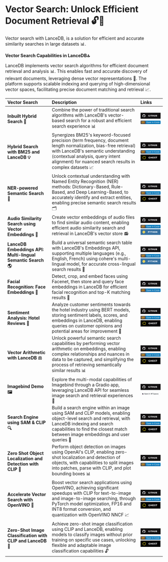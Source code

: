 **Vector Search: Unlock Efficient Document Retrieval 🔓👀**
====================================================================

Vector search with LanceDB, is a solution for  efficient and accurate similarity searches in large datasets 📊. 

**Vector Search Capabilities in LanceDB🔝**

LanceDB implements vector search algorithms for efficient document retrieval and analysis 📊. This enables fast and accurate discovery of relevant documents, leveraging dense vector representations 🤖. The platform supports scalable indexing and querying of high-dimensional vector spaces, facilitating precise document matching and retrieval 📈.

| **Vector Search** | **Description** | **Links** |
|:-----------------|:---------------|:---------|
| **Inbuilt Hybrid Search 🔄** | Combine the power of traditional search algorithms with LanceDB's vector-based search for a robust and efficient search experience 📊 | [![Github](../../assets/github.svg)][inbuilt_hybrid_search_github] <br>[![Open In Collab](../../assets/colab.svg)][inbuilt_hybrid_search_colab] |                                                                                                                                                                                                                                                                                                    
| **Hybrid Search with BM25 and LanceDB 💡** | Synergizes BM25's keyword-focused precision (term frequency, document length normalization, bias-free retrieval) with LanceDB's semantic understanding (contextual analysis, query intent alignment) for nuanced search results in complex datasets 📈 | [![Github](../../assets/github.svg)][BM25_github] <br>[![Open In Collab](../../assets/colab.svg)][BM25_colab] <br>[![Ghost](../../assets/ghost.svg)][BM25_ghost] |                                                                                                                                                                                                                                                                                                    
| **NER-powered Semantic Search 🔎** | Unlock contextual understanding with Named Entity Recognition (NER) methods: Dictionary-Based, Rule-Based, and Deep Learning-Based, to accurately identify and extract entities, enabling precise semantic search results 🗂️ | [![Github](../../assets/github.svg)][NER_github] <br>[![Open In Collab](../../assets/colab.svg)][NER_colab] <br>[![Ghost](../../assets/ghost.svg)][NER_ghost]|                                                                                                                                                                                                                                                                                                    
| **Audio Similarity Search using Vector Embeddings 🎵** | Create vector embeddings of audio files to find similar audio content, enabling efficient audio similarity search and retrieval in LanceDB's vector store 📻 |[![Github](../../assets/github.svg)][audio_search_github] <br>[![Open In Collab](../../assets/colab.svg)][audio_search_colab] <br>[![Python](../../assets/python.svg)][audio_search_python]|                                                                                                                                                                                                                                                                                                    
| **LanceDB Embeddings API: Multi-lingual Semantic Search 🌎** | Build a universal semantic search table with LanceDB's Embeddings API, supporting multiple languages (e.g., English, French) using cohere's multi-lingual model, for accurate cross-lingual search results 📄 | [![Github](../../assets/github.svg)][mls_github] <br>[![Open In Collab](../../assets/colab.svg)][mls_colab] <br>[![Python](../../assets/python.svg)][mls_python] |                                                                                                                                                                                                                                                                                                    
| **Facial Recognition: Face Embeddings 🤖** | Detect, crop, and embed faces using Facenet, then store and query face embeddings in LanceDB for efficient facial recognition and top-K matching results 👥 | [![Github](../../assets/github.svg)][fr_github] <br>[![Open In Collab](../../assets/colab.svg)][fr_colab] |                                                                                                                                                                                                                                                                                                    
| **Sentiment Analysis: Hotel Reviews 🏨** | Analyze customer sentiments towards the hotel industry using BERT models, storing sentiment labels, scores, and embeddings in LanceDB, enabling queries on customer opinions and potential areas for improvement 💬 | [![Github](../../assets/github.svg)][sentiment_analysis_github] <br>[![Open In Collab](../../assets/colab.svg)][sentiment_analysis_colab] <br>[![Ghost](../../assets/ghost.svg)][sentiment_analysis_ghost] |                                                                                                                                                                                                                                                                                                    
| **Vector Arithmetic with LanceDB ⚖️** | Unlock powerful semantic search capabilities by performing vector arithmetic on embeddings, enabling complex relationships and nuances in data to be captured, and simplifying the process of retrieving semantically similar results 📊 | [![Github](../../assets/github.svg)][arithmetic_github] <br>[![Open In Collab](../../assets/colab.svg)][arithmetic_colab] <br>[![Ghost](../../assets/ghost.svg)][arithmetic_ghost] |                                                                                                                                                                                                                                                                                                    
| **Imagebind Demo 🖼️** | Explore the multi-modal capabilities of Imagebind through a Gradio app, leveraging LanceDB API for seamless image search and retrieval experiences 📸 | [![Github](../../assets/github.svg)][imagebind_github] <br> [![Open in Spaces](../../assets/open_hf_space.svg)][imagebind_huggingface] |                                                                                                                                                                                                                                                                                                    
| **Search Engine using SAM & CLIP 🔍** | Build a search engine within an image using SAM and CLIP models, enabling object-level search and retrieval, with LanceDB indexing and search capabilities to find the closest match between image embeddings and user queries 📸 | [![Github](../../assets/github.svg)][swi_github] <br>[![Open In Collab](../../assets/colab.svg)][swi_colab] <br>[![Ghost](../../assets/ghost.svg)][swi_ghost] |                                                                                                                                                                                                                                                                                                    
| **Zero Shot Object Localization and Detection with CLIP 🔎** | Perform object detection on images using OpenAI's CLIP, enabling zero-shot localization and detection of objects, with capabilities to split images into patches, parse with CLIP, and plot bounding boxes 📊 | [![Github](../../assets/github.svg)][zsod_github] <br>[![Open In Collab](../../assets/colab.svg)][zsod_colab] |                                                                                                                                                                                                                                                                                                    
| **Accelerate Vector Search with OpenVINO 🚀** | Boost vector search applications using OpenVINO, achieving significant speedups with CLIP for text-to-image and image-to-image searching, through PyTorch model optimization, FP16 and INT8 format conversion, and quantization with OpenVINO NNCF 📈 | [![Github](../../assets/github.svg)][openvino_github] <br>[![Open In Collab](../../assets/colab.svg)][openvino_colab] <br>[![Ghost](../../assets/ghost.svg)][openvino_ghost] |                                                                                                                                                                                                                                                                                                    
| **Zero-Shot Image Classification with CLIP and LanceDB 📸** | Achieve zero-shot image classification using CLIP and LanceDB, enabling models to classify images without prior training on specific use cases, unlocking flexible and adaptable image classification capabilities 🔓 | [![Github](../../assets/github.svg)][zsic_github] <br>[![Open In Collab](../../assets/colab.svg)][zsic_colab] <br>[![Ghost](../../assets/ghost.svg)][zsic_ghost] |                                                                                                                                                                                                                                                                                                    




[inbuilt_hybrid_search_github]: https://github.com/lancedb/vectordb-recipes/blob/main/examples/Inbuilt-Hybrid-Search
[inbuilt_hybrid_search_colab]: https://colab.research.google.com/github/lancedb/vectordb-recipes/blob/main/examples/Inbuilt-Hybrid-Search/Inbuilt_Hybrid_Search_with_LanceDB.ipynb

[BM25_github]: https://github.com/lancedb/vectordb-recipes/blob/main/examples/Hybrid_search_bm25_lancedb
[BM25_colab]: https://colab.research.google.com/github/lancedb/vectordb-recipes/blob/main/examples/Hybrid_search_bm25_lancedb/main.ipynb
[BM25_ghost]: https://blog.lancedb.com/hybrid-search-combining-bm25-and-semantic-search-for-better-results-with-lan-1358038fe7e6

[NER_github]: https://github.com/lancedb/vectordb-recipes/blob/main/tutorials/NER-powered-Semantic-Search
[NER_colab]: https://colab.research.google.com/github/lancedb/vectordb-recipes/blob/main/tutorials/NER-powered-Semantic-Search/NER_powered_Semantic_Search_with_LanceDB.ipynb
[NER_ghost]: https://blog.lancedb.com/ner-powered-semantic-search-using-lancedb-51051dc3e493

[audio_search_github]: https://github.com/lancedb/vectordb-recipes/blob/main/examples/audio_search
[audio_search_colab]: https://colab.research.google.com/github/lancedb/vectordb-recipes/blob/main/examples/audio_search/main.ipynb
[audio_search_python]: https://github.com/lancedb/vectordb-recipes/blob/main/examples/audio_search/main.py

[mls_github]: https://github.com/lancedb/vectordb-recipes/blob/main/examples/multi-lingual-wiki-qa
[mls_colab]: https://colab.research.google.com/github/lancedb/vectordb-recipes/blob/main/examples/multi-lingual-wiki-qa/main.ipynb
[mls_python]: https://github.com/lancedb/vectordb-recipes/blob/main/examples/multi-lingual-wiki-qa/main.py

[fr_github]: https://github.com/lancedb/vectordb-recipes/blob/main/examples/facial_recognition
[fr_colab]: https://colab.research.google.com/github/lancedb/vectordb-recipes/blob/main/examples/facial_recognition/main.ipynb

[sentiment_analysis_github]: https://github.com/lancedb/vectordb-recipes/blob/main/examples/Sentiment-Analysis-Analyse-Hotel-Reviews
[sentiment_analysis_colab]: https://colab.research.google.com/github/lancedb/vectordb-recipes/blob/main/examples/Sentiment-Analysis-Analyse-Hotel-Reviews/Sentiment_Analysis_using_LanceDB.ipynb
[sentiment_analysis_ghost]: https://blog.lancedb.com/sentiment-analysis-using-lancedb-2da3cb1e3fa6

[arithmetic_github]: https://github.com/lancedb/vectordb-recipes/blob/main/examples/Vector-Arithmetic-with-LanceDB
[arithmetic_colab]: https://colab.research.google.com/github/lancedb/vectordb-recipes/blob/main/examples/Vector-Arithmetic-with-LanceDB/main.ipynb
[arithmetic_ghost]: https://blog.lancedb.com/vector-arithmetic-with-lancedb-an-intro-to-vector-embeddings/

[imagebind_github]: https://github.com/lancedb/vectordb-recipes/blob/main/examples/imagebind_demo
[imagebind_huggingface]: https://huggingface.co/spaces/raghavd99/imagebind2

[swi_github]: https://github.com/lancedb/vectordb-recipes/blob/main/examples/search-within-images-with-sam-and-clip
[swi_colab]: https://colab.research.google.com/github/lancedb/vectordb-recipes/blob/main/examples/search-within-images-with-sam-and-clip/main.ipynb
[swi_ghost]: https://blog.lancedb.com/search-within-an-image-331b54e4285e

[zsod_github]: https://github.com/lancedb/vectordb-recipes/blob/main/examples/zero-shot-object-detection-CLIP
[zsod_colab]: https://colab.research.google.com/github/lancedb/vectordb-recipes/blob/main/examples/zero-shot-object-detection-CLIP/zero_shot_object_detection_clip.ipynb

[openvino_github]: https://github.com/lancedb/vectordb-recipes/blob/main/examples/Accelerate-Vector-Search-Applications-Using-OpenVINO
[openvino_colab]: https://colab.research.google.com/github/lancedb/vectordb-recipes/blob/main/examples/Accelerate-Vector-Search-Applications-Using-OpenVINO/clip_text_image_search.ipynb
[openvino_ghost]: https://blog.lancedb.com/accelerate-vector-search-applications-using-openvino-lancedb/

[zsic_github]: https://github.com/lancedb/vectordb-recipes/blob/main/examples/zero-shot-image-classification
[zsic_colab]: https://colab.research.google.com/github/lancedb/vectordb-recipes/blob/main/examples/zero-shot-image-classification/main.ipynb
[zsic_ghost]: https://blog.lancedb.com/zero-shot-image-classification-with-vector-search/





